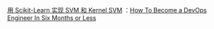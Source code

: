 [用 Scikit-Learn 实现 SVM 和 Kernel SVM](https://juejin.im/post/5b7fd39af265da43831fa136)
：[How To Become a DevOps Engineer In Six Months or Less](https://medium.com/@devfire/how-to-become-a-devops-engineer-in-six-months-or-less-366097df7737)

